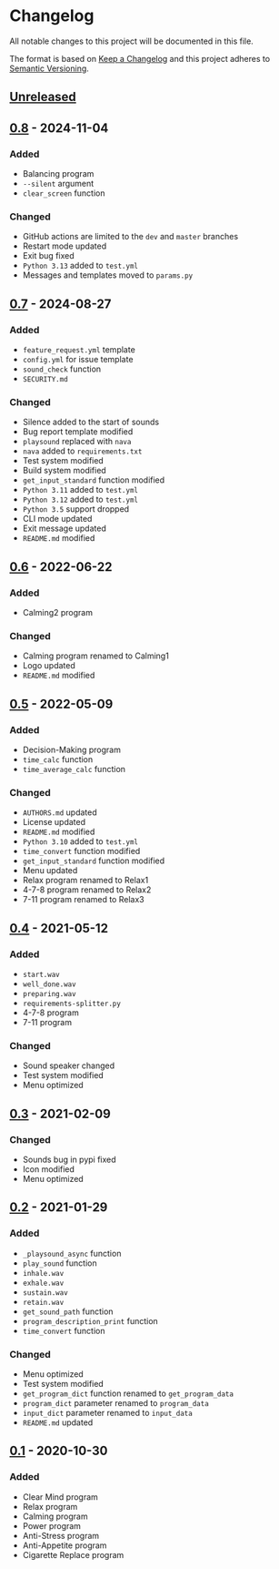# Changelog
All notable changes to this project will be documented in this file.

The format is based on [Keep a Changelog](http://keepachangelog.com/en/1.0.0/)
and this project adheres to [Semantic Versioning](http://semver.org/spec/v2.0.0.html).

## [Unreleased]
## [0.8] - 2024-11-04
### Added
- Balancing program
- `--silent` argument
- `clear_screen` function
### Changed
- GitHub actions are limited to the `dev` and `master` branches
- Restart mode updated
- Exit bug fixed
- `Python 3.13` added to `test.yml`
- Messages and templates moved to `params.py`
## [0.7] - 2024-08-27
### Added
- `feature_request.yml` template
- `config.yml` for issue template
- `sound_check` function
- `SECURITY.md`
### Changed
- Silence added to the start of sounds
- Bug report template modified
- `playsound` replaced with `nava`
- `nava` added to `requirements.txt`
- Test system modified
- Build system modified
- `get_input_standard` function modified
- `Python 3.11` added to `test.yml`
- `Python 3.12` added to `test.yml`
- `Python 3.5` support dropped
- CLI mode updated
- Exit message updated
- `README.md` modified
## [0.6] - 2022-06-22
### Added
- Calming2 program
### Changed
- Calming program renamed to Calming1
- Logo updated
- `README.md` modified
## [0.5] - 2022-05-09
### Added
- Decision-Making program
- `time_calc` function
- `time_average_calc` function
### Changed
- `AUTHORS.md` updated
- License updated
- `README.md` modified
- `Python 3.10` added to `test.yml`
- `time_convert` function modified
- `get_input_standard` function modified
- Menu updated
- Relax program renamed to Relax1
- 4-7-8 program renamed to Relax2
- 7-11 program renamed to Relax3
## [0.4] - 2021-05-12
### Added
- `start.wav`
- `well_done.wav`
- `preparing.wav`
- `requirements-splitter.py`
- 4-7-8 program
- 7-11 program
### Changed
- Sound speaker changed
- Test system modified
- Menu optimized
## [0.3] - 2021-02-09
### Changed
- Sounds bug in pypi fixed
- Icon modified
- Menu optimized
## [0.2] - 2021-01-29
### Added
- `_playsound_async` function
- `play_sound` function
- `inhale.wav`
- `exhale.wav`
- `sustain.wav`
- `retain.wav`
- `get_sound_path` function
- `program_description_print` function
- `time_convert` function
### Changed
- Menu optimized
- Test system modified
- `get_program_dict` function renamed to `get_program_data`
- `program_dict` parameter renamed to `program_data`
- `input_dict` parameter renamed to `input_data`
- `README.md` updated
## [0.1] - 2020-10-30
### Added
- Clear Mind program
- Relax program
- Calming program
- Power program
- Anti-Stress program
- Anti-Appetite program 
- Cigarette Replace program

[Unreleased]: https://github.com/sepandhaghighi/nafas/compare/v0.8...dev
[0.8]: https://github.com/sepandhaghighi/nafas/compare/v0.7...v0.8
[0.7]: https://github.com/sepandhaghighi/nafas/compare/v0.6...v0.7
[0.6]: https://github.com/sepandhaghighi/nafas/compare/v0.5...v0.6
[0.5]: https://github.com/sepandhaghighi/nafas/compare/v0.4...v0.5
[0.4]: https://github.com/sepandhaghighi/nafas/compare/v0.3...v0.4
[0.3]: https://github.com/sepandhaghighi/nafas/compare/v0.2...v0.3
[0.2]: https://github.com/sepandhaghighi/nafas/compare/v0.1...v0.2
[0.1]: https://github.com/sepandhaghighi/nafas/compare/c58087a...v0.1



